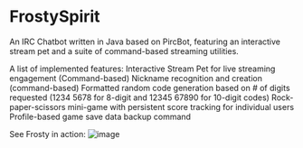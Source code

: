 # FrostySpirit
An IRC Chatbot written in Java based on PircBot, featuring an interactive stream pet and a suite of command-based streaming utilities.

A list of implemented features:
Interactive Stream Pet for live streaming engagement (Command-based)
Nickname recognition and creation (command-based)
Formatted random code generation based on # of digits requested (1234 5678 for 8-digit and 12345 67890 for 10-digit codes)
Rock-paper-scissors mini-game with persistent score tracking for individual users
Profile-based game save data backup command 

See Frosty in action:
![image](https://github.com/Thunderz2016/FrostySpirit/assets/24950670/59ab08e9-b8fe-4604-a882-2a1c8dcb152f)
